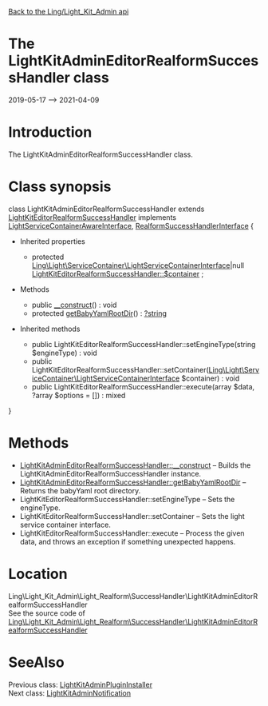 [Back to the Ling/Light_Kit_Admin api](https://github.com/lingtalfi/Light_Kit_Admin/blob/master/doc/api/Ling/Light_Kit_Admin.md)



The LightKitAdminEditorRealformSuccessHandler class
================
2019-05-17 --> 2021-04-09






Introduction
============

The LightKitAdminEditorRealformSuccessHandler class.



Class synopsis
==============


class <span class="pl-k">LightKitAdminEditorRealformSuccessHandler</span> extends [LightKitEditorRealformSuccessHandler](https://github.com/lingtalfi/Light_Kit_Editor/blob/master/doc/api/Ling/Light_Kit_Editor/Light_Realform/SuccessHandler/LightKitEditorRealformSuccessHandler.md) implements [LightServiceContainerAwareInterface](https://github.com/lingtalfi/Light/blob/master/doc/api/Ling/Light/ServiceContainer/LightServiceContainerAwareInterface.md), [RealformSuccessHandlerInterface](https://github.com/lingtalfi/Light_Realform/blob/master/doc/api/Ling/Light_Realform/SuccessHandler/RealformSuccessHandlerInterface.md) {

- Inherited properties
    - protected [Ling\Light\ServiceContainer\LightServiceContainerInterface](https://github.com/lingtalfi/Light/blob/master/doc/api/Ling/Light/ServiceContainer/LightServiceContainerInterface.md)|null [LightKitEditorRealformSuccessHandler::$container](#property-container) ;

- Methods
    - public [__construct](https://github.com/lingtalfi/Light_Kit_Admin/blob/master/doc/api/Ling/Light_Kit_Admin/Light_Realform/SuccessHandler/LightKitAdminEditorRealformSuccessHandler/__construct.md)() : void
    - protected [getBabyYamlRootDir](https://github.com/lingtalfi/Light_Kit_Admin/blob/master/doc/api/Ling/Light_Kit_Admin/Light_Realform/SuccessHandler/LightKitAdminEditorRealformSuccessHandler/getBabyYamlRootDir.md)() : [?string](https://github.com/lingtalfi/Light_Kit_Admin/blob/master/doc/api/Ling/Light_Kit_Admin/Light_Realform/SuccessHandler/?string.md)

- Inherited methods
    - public LightKitEditorRealformSuccessHandler::setEngineType(string $engineType) : void
    - public LightKitEditorRealformSuccessHandler::setContainer([Ling\Light\ServiceContainer\LightServiceContainerInterface](https://github.com/lingtalfi/Light/blob/master/doc/api/Ling/Light/ServiceContainer/LightServiceContainerInterface.md) $container) : void
    - public LightKitEditorRealformSuccessHandler::execute(array $data, ?array $options = []) : mixed

}






Methods
==============

- [LightKitAdminEditorRealformSuccessHandler::__construct](https://github.com/lingtalfi/Light_Kit_Admin/blob/master/doc/api/Ling/Light_Kit_Admin/Light_Realform/SuccessHandler/LightKitAdminEditorRealformSuccessHandler/__construct.md) &ndash; Builds the LightKitAdminEditorRealformSuccessHandler instance.
- [LightKitAdminEditorRealformSuccessHandler::getBabyYamlRootDir](https://github.com/lingtalfi/Light_Kit_Admin/blob/master/doc/api/Ling/Light_Kit_Admin/Light_Realform/SuccessHandler/LightKitAdminEditorRealformSuccessHandler/getBabyYamlRootDir.md) &ndash; Returns the babyYaml root directory.
- LightKitEditorRealformSuccessHandler::setEngineType &ndash; Sets the engineType.
- LightKitEditorRealformSuccessHandler::setContainer &ndash; Sets the light service container interface.
- LightKitEditorRealformSuccessHandler::execute &ndash; Process the given data, and throws an exception if something unexpected happens.





Location
=============
Ling\Light_Kit_Admin\Light_Realform\SuccessHandler\LightKitAdminEditorRealformSuccessHandler<br>
See the source code of [Ling\Light_Kit_Admin\Light_Realform\SuccessHandler\LightKitAdminEditorRealformSuccessHandler](https://github.com/lingtalfi/Light_Kit_Admin/blob/master/Light_Realform/SuccessHandler/LightKitAdminEditorRealformSuccessHandler.php)



SeeAlso
==============
Previous class: [LightKitAdminPluginInstaller](https://github.com/lingtalfi/Light_Kit_Admin/blob/master/doc/api/Ling/Light_Kit_Admin/Light_PluginInstaller/LightKitAdminPluginInstaller.md)<br>Next class: [LightKitAdminNotification](https://github.com/lingtalfi/Light_Kit_Admin/blob/master/doc/api/Ling/Light_Kit_Admin/Notification/LightKitAdminNotification.md)<br>
